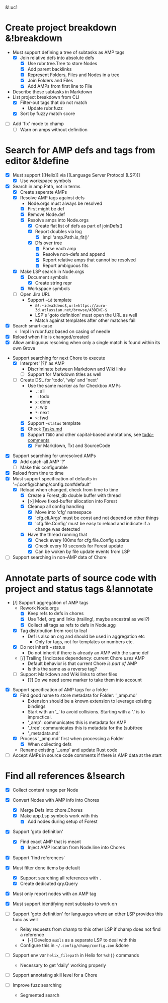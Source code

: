 &!:uc1

# Create project breakdown &!breakdown
- Must support defining a tree of subtasks as AMP tags
	- [x] Join relative defs into absolute defs
		- [x] Use rubr.tree.Tree to store Nodes
		- [x] Add parent backlinks
		- [x] Represent Folders, Files and Nodes in a tree
		- [x] Join Folders and Files
		- [x] Add AMPs from first line to File
- Describe these subtasks in Markdown
- List project breakdown from CLI
	- [x] Filter-out tags that do not match
		- Update rubr.fuzz
	- [x] Sort by fuzzy match score
- [ ] Add 'fix' mode to champ
	- [ ] Warn on amps without definition

# Search for AMP defs and tags from editor &!define
- [x] Must support [[Helix]] via [[Language Server Protocol (LSP)]]
	- [x] Use workspace symbols
- [x] Search in amp.Path, not in terms
	- [x] Create seperate AMPs
	- [x] Resolve AMP tags against defs
		- Node.orgs must always be resolved
		- [x] First might be def
		- [x] Remove Node.def
		- [x] Resolve amps into Node.orgs
			- [x] Create flat list of defs as part of joinDefs()
			- [x] Report doubles via log
				- [x] Impl 'amp.Path.is_fit()'
			- [x] Dfs over tree
				- [x] Parse each amp
				- [x] Resolve non-defs and append
				- [x] Report relative amps that cannot be resolved
				- [x] Report ambiguous fits
	- [x] Make LSP search in Node.orgs
		- [x] Document symbols
			- [x] Create string repr
		- [x] Workspace symbols
	- [ ] Open Jira URL
		- Support `~id` template
			- `&!:~id=a3denc$,url=https://auro-3d.atlassian.net/browse/A3DENC-$`
			- LSP's 'goto definition' must open the URL as well
			- Match against templates after other matches fail
- [x] Search smart-case
	- Impl in rubr.fuzz based on casing of needle
- [x] Reload when file is changed/created
- [x] Allow ambiguous resolving when only a single match is found within its own Grove
- Support searching for next Chore to execute
	- [x] Interpret '[?]' as AMP
		- Discriminate between Markdown and Wiki links
		- [ ] Support for Markdown titles as well
	- [ ] Create DSL for 'todo', 'wip' and 'next'
		- Use the same marker as for Checkbox AMPs
			- `.`: all
			- ` `: todo
			- `x`: done
			- `/`: wip
			- `*`: next
			- `>`: fwd
		- [x] Support `~status` template
		- [x] Check [Tasks.md](https://tasks.md/)
		- [x] Support `TODO` and other capital-based annotations, see [todo-comments](https://github.com/folke/todo-comments.nvim)
			- [x] For Markdown, Txt and SourceCode
- [x] Support searching for unresolved AMPs
	- [x] Add catch-all AMP '?'
	- [ ] Make this configurable
- [x] Reload from time to time
- [x] Must support specification of defaults in '~/.config/champ/config.zon#default'
	- [x] Reload when changed, check from time to time
		- [x] Create a Forest_db double buffer with thread
		- [>] Move fixed-buffer allocation into Forest
		- [x] Cleanup all config handling
			- [x] Move into 'cfg' namespace
			- [x] 'cfg.cli.Args' must be const and not depend on other things
			- [x] 'cfg.file.Config' must be easy to reload and indicate if a change was detected
		- [x] Have the thread running that
			- [x] Check every 100ms for cfg.file.Config update
			- [x] Check every 10 seconds for Forest update
			- [x] Can be woken by file update events from LSP
- [ ] Support searching in non-AMP data of Chore

# Annotate parts of source code with project and status tags &!annotate
- [/] Support aggregation of AMP tags
	- Rework Node.orgs
		- [x] Keep refs to defs in chores
		- [x] Use ?def, org and links (trailing!, maybe ancestral as well?)
		- [x] Collect all tags as refs to defs in Node.agg
	- [x] Tag distribution from root to leaf
		- Def is also an org and should be used in aggregation etc
			- Only for tags, not for templates or numbers etc.
	- [x] Do not inherit ~status
		- Do not inherit if there is already an AMP with the same def
	- [/] Trailing ! indicates dependency: current Chore _uses_ AMP
		- Default behavior is that current Chore _is part of_ AMP
		- Is this the same as a reverse tag?
	- [ ] Support Markdown and Wiki links to other files
		- [?] Do we need some marker to take them into account
- [x] Support specification of AMP tags for a folder
	- [x] Find good name to store metadata for Folder: '_amp.md'
		- Extension should be a known extension to leverage existing bindings
		- Start with an '_' to avoid collisions. Starting with a '.' is to impractical.
		- '_amp': communicates this is metadata for AMP
		- '_tree': communicates this is metadata for the (sub)tree
		- '_metadata.md'
	- [x] Process '_amp.md' first when processing a Folder
		- [x] When collecting defs
	- Rename existing '_.amp' and update Rust code
- [ ] Accept AMPs in source code comments if there is AMP data at the start

# Find all references &!search
- [x] Collect content range per Node
- [x] Convert Nodes with AMP info into Chores
	- [x] Merge Defs into chore.Chores
	- [x] Make app.Lsp symbols work with this
		- [x] Add nodes during setup of Forest
- [x] Support 'goto definition'
	- [x] Find exact AMP that is meant
		- [x] Inject AMP location from Node.line into Chores
- [x] Support 'find references'
- [x] Must filter done items by default
	- [x] Support searching all references with `.`
	- [x] Create dedicated qry.Query
- [x] Must only report nodes with an AMP tag
- [x] Must support identifying next subtasks to work on
- [ ] Support 'goto definition' for languages where an other LSP provides this func as well
	- Relay requests from champ to this other LSP if champ does not find a reference
		- [-] Develop `muxls` as a separate LSP to deal with this
	- Configure this in `~/.config/champ/config.zon` &done

- [ ] Support env var `helix_filepath` in Helix for `%sh{}` commands
	- Necessary to get 'daily' working properly
- [ ] Support annotating skill level for a Chore
- [ ] Improve fuzz searching
	- Segmented search
